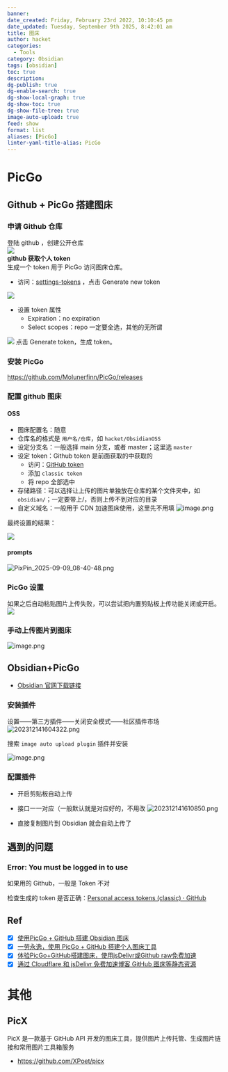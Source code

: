 ```yaml
---
banner:
date_created: Friday, February 23rd 2022, 10:10:45 pm
date_updated: Tuesday, September 9th 2025, 8:42:01 am
title: 图床
author: hacket
categories:
  - Tools
category: Obsidian
tags: [obsidian]
toc: true
description: 
dg-publish: true
dg-enable-search: true
dg-show-local-graph: true
dg-show-toc: true
dg-show-file-tree: true
image-auto-upload: true
feed: show
format: list
aliases: [PicGo]
linter-yaml-title-alias: PicGo
---
```


# PicGo

## Github + PicGo 搭建图床

### 申请 Github 仓库

登陆 github ，创建公开仓库<br>![](https://cdn.haoyep.com/gh/leegical/Blog_img/cdnimg/202312141532137.png?size=large#id=X9vwr&originHeight=1112&originWidth=1127&originalType=binary&ratio=1&rotation=0&showTitle=false&status=done&style=none&title=)<br>**github 获取个人 token**<br>生成一个 token 用于 PicGo 访问图床仓库。

- 访问：[settings-tokens](https://github.com/settings/tokens) ，点击 Generate new token

[![](https://cdn.nlark.com/yuque/0/2024/png/694278/1708588468357-99f7ce64-31f9-4541-a814-ba6f571c4d35.png#averageHue=%230d131a&clientId=ud63a9e63-3454-4&from=paste&id=u3db1aeca&originHeight=441&originWidth=1489&originalType=url&ratio=2&rotation=0&showTitle=false&status=done&style=none&taskId=u93e51edd-91b6-4ffe-84c2-c8fe0b526d2&title=)](https://cdn.haoyep.com/gh/leegical/Blog_img/cdnimg/202312141534671.png?size=large)

- 设置 token 属性
  - Expiration：no expiration
  - Select scopes：repo 一定要全选，其他的无所谓

[![](https://cdn.nlark.com/yuque/0/2024/png/694278/1708588469321-4acd205e-1a83-43a1-aea1-27095857c3da.png#averageHue=%230b1219&clientId=ud63a9e63-3454-4&from=paste&id=u268d9dc0&originHeight=783&originWidth=1552&originalType=url&ratio=2&rotation=0&showTitle=false&status=done&style=none&taskId=ucc99ee3b-1fb3-414d-be8e-3e949f310ff&title=)](https://cdn.haoyep.com/gh/leegical/Blog_img/cdnimg/202312141536361.png?size=large) 点击 Generate token，生成 token。

### 安装 PicGo

<https://github.com/Molunerfinn/PicGo/releases>

### 配置 github 图床

#### OSS

- 图床配置名：随意
- 仓库名的格式是 `用户名/仓库`，如 `hacket/ObsidianOSS`
- 设定分支名：一般选择 main 分支，或者 master；这里选 `master`
- 设定 token：Github token 是前面获取的中获取的
	- 访问：[GitHub token](https://github.com/settings/tokens)
	- 添加 `classic token`
	- 将 repo 全部选中
- 存储路径：可以选择让上传的图片单独放在仓库的某个文件夹中，如 `obsidian/`；一定要带上/，否则上传不到对应的目录
- 自定义域名：一般用于 CDN 加速图床使用，这里先不用填
![image.png](https://raw.githubusercontent.com/hacket/ObsidianOSS/master/obsidian202509032319987.png)

最终设置的结果：

![](https://raw.githubusercontent.com/hacket/ObsidianOSS/master/obsidian/202409110037517.png)

#### prompts

![PixPin_2025-09-09_08-40-48.png](https://raw.githubusercontent.com/hacket/ObsidianOSS/master/prompts/202509090840448.png)

### PicGo 设置

如果之后自动粘贴图片上传失败，可以尝试把内置剪贴板上传功能关闭或开启。<br>![](https://cdn.haoyep.com/gh/leegical/Blog_img/cdnimg/202312141553080.png?size=large#id=A8JRt&originHeight=507&originWidth=998&originalType=binary&ratio=1&rotation=0&showTitle=false&status=done&style=none&title=)

### 手动上传图片到图床

![image.png](https://raw.githubusercontent.com/hacket/ObsidianOSS/master/obsidian202509032323793.png)

## Obsidian+PicGo

- [Obsidian 官网下载链接](https://obsidian.md/download)

### 安装插件

设置——第三方插件——关闭安全模式——社区插件市场<br> ![202312141604322.png](https://raw.githubusercontent.com/hacket/ObsidianOSS/master/obsidian202312141604322.png)

 搜索 `image auto upload plugin` 插件并安装

 ![image.png](https://raw.githubusercontent.com/hacket/ObsidianOSS/master/obsidian202509032322498.png)

### 配置插件

- 开启剪贴板自动上传
- 接口一一对应（一般默认就是对应好的，不用改
![202312141610850.png](https://raw.githubusercontent.com/hacket/ObsidianOSS/master/obsidian202312141610850.png)

- 直接复制图片到 Obsidian 就会自动上传了

## 遇到的问题

### Error: You must be logged in to use

如果用的 Github，一般是 Token 不对

检查生成的 token 是否正确：[Personal access tokens (classic) · GitHub](https://github.com/settings/tokens)

## Ref

- [x] [使用PicGo + GitHub 搭建 Obsidian 图床](https://haoyep.com/posts/github-graph-beds/)
- [x] [一劳永逸，使用 PicGo + GitHub 搭建个人图床工具](https://segmentfault.com/a/1190000041076406)
- [x] [体验PicGo+GitHub搭建图床，使用jsDelivr或Github raw免费加速](https://zhuanlan.zhihu.com/p/638224211)
- [x] [通过 Cloudflare 和 jsDelivr 免费加速博客 GitHub 图床等静态资源](https://haoyep.com/posts/github-graph-beds-cdn/)

# 其他

## PicX

PicX 是一款基于 GitHub API 开发的图床工具，提供图片上传托管、生成图片链接和常用图片工具箱服务

- <https://github.com/XPoet/picx>
